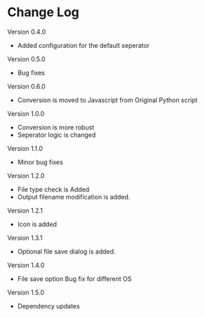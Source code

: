 # Change Log


Version 0.4.0

* Added configuration for the default seperator

Version 0.5.0 

* Bug fixes

Version 0.6.0

* Conversion is moved to Javascript from Original Python script

Version 1.0.0

* Conversion is more robust
* Seperator logic is changed

Version 1.1.0

* Minor bug fixes

Version 1.2.0

* File type check is Added
* Output filename modification is added.

Version 1.2.1

* Icon is added

Version 1.3.1 

* Optional file save dialog is added.

Version 1.4.0 

* File save option Bug fix for different OS

Version 1.5.0

* Dependency updates